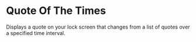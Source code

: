 # Quote Of The Times
 Displays a quote on your lock screen that changes from a list of quotes over a specified time interval.
